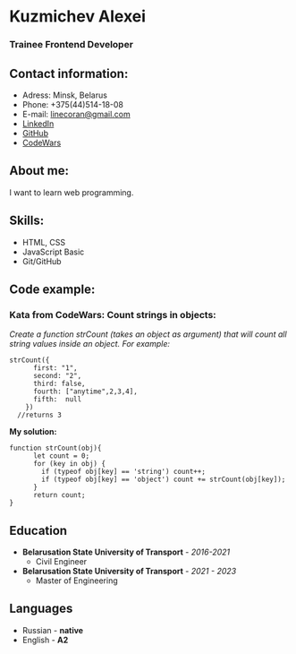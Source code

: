 # Kuzmichev Alexei #

### Trainee Frontend Developer ###

## Contact information: ##

* Adress: Minsk, Belarus
* Phone: +375(44)514-18-08
* E-mail: linecoran@gmail.com
* [LinkedIn](https://www.linkedin.com/in/alexey-kuzmichev-4a5471239/)
* [GitHub](https://github.com/LineCoran)
* [CodeWars](https://www.codewars.com/users/LineCoran)

## About me: ##
I want to learn web programming.

## Skills: ##

* HTML, CSS
* JavaScript Basic
* Git/GitHub

## Code example: ##

### Kata from CodeWars: Count strings in objects: ###

*Create a function strCount (takes an object as argument) that will count all string values inside an object. For example:*
```
strCount({
      first: "1",
      second: "2",
      third: false,
      fourth: ["anytime",2,3,4],
      fifth:  null
    })
  //returns 3  
```  

**My solution:**

```
function strCount(obj){
      let count = 0;
      for (key in obj) {
        if (typeof obj[key] == 'string') count++;
        if (typeof obj[key] == 'object') count += strCount(obj[key]);
      }
      return count;
}
```
## Education ##

* __Belarusation State University of Transport__ - _2016-2021_
    * Civil Engineer
* __Belarusation State University of Transport__ - _2021 - 2023_ 
    * Master of Engineering
    
## Languages ##

* Russian - __native__
* English - __A2__


